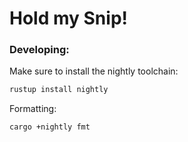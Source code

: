 # Hold my Snip!

### Developing:
Make sure to install the nightly toolchain:
```bash
rustup install nightly
```

Formatting:
```bash
cargo +nightly fmt
```
